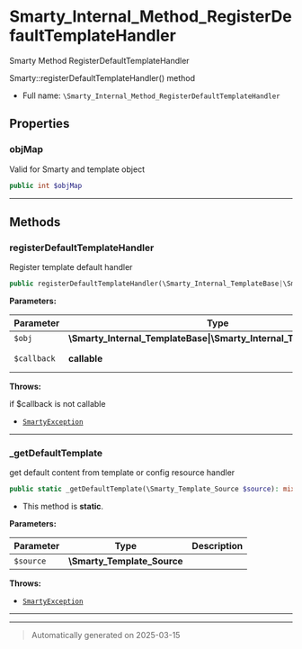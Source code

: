 
# Smarty_Internal_Method_RegisterDefaultTemplateHandler

Smarty Method RegisterDefaultTemplateHandler

Smarty::registerDefaultTemplateHandler() method

* Full name: `\Smarty_Internal_Method_RegisterDefaultTemplateHandler`



## Properties


### objMap

Valid for Smarty and template object

```php
public int $objMap
```






***

## Methods


### registerDefaultTemplateHandler

Register template default handler

```php
public registerDefaultTemplateHandler(\Smarty_Internal_TemplateBase|\Smarty_Internal_Template|\Smarty $obj, callable $callback): \Smarty|\Smarty_Internal_Template
```








**Parameters:**

| Parameter | Type | Description |
|-----------|------|-------------|
| `$obj` | **\Smarty_Internal_TemplateBase&#124;\Smarty_Internal_Template&#124;\Smarty** |  |
| `$callback` | **callable** | class/method name |




**Throws:**
<p>if $callback is not callable</p>

- [`SmartyException`](./SmartyException.md)



***

### _getDefaultTemplate

get default content from template or config resource handler

```php
public static _getDefaultTemplate(\Smarty_Template_Source $source): mixed
```



* This method is **static**.




**Parameters:**

| Parameter | Type | Description |
|-----------|------|-------------|
| `$source` | **\Smarty_Template_Source** |  |




**Throws:**

- [`SmartyException`](./SmartyException.md)



***


***
> Automatically generated on 2025-03-15

